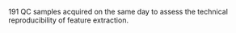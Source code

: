 191 QC samples acquired on the same day to assess the technical reproducibility of feature extraction.
